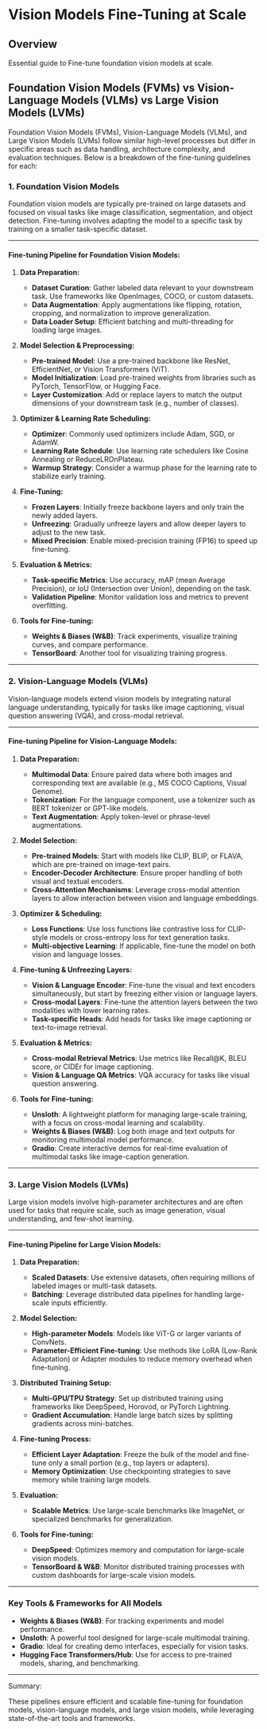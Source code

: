 # Vision Models Fine-Tuning at Scale

## Overview

Essential guide to Fine-tune foundation vision models at scale.

## Foundation Vision Models (FVMs) vs Vision-Language Models (VLMs) vs Large Vision Models (LVMs)

Foundation Vision Models (FVMs), Vision-Language Models (VLMs), and Large Vision Models (LVMs) follow similar high-level processes but differ in specific areas such as data handling, architecture complexity, and evaluation techniques. Below is a breakdown of the fine-tuning guidelines for each:

### 1. **Foundation Vision Models**  
Foundation vision models are typically pre-trained on large datasets and focused on visual tasks like image classification, segmentation, and object detection. Fine-tuning involves adapting the model to a specific task by training on a smaller task-specific dataset.

---

#### **Fine-tuning Pipeline for Foundation Vision Models:**
1. **Data Preparation:**
   - **Dataset Curation**: Gather labeled data relevant to your downstream task. Use frameworks like OpenImages, COCO, or custom datasets.
   - **Data Augmentation**: Apply augmentations like flipping, rotation, cropping, and normalization to improve generalization.
   - **Data Loader Setup**: Efficient batching and multi-threading for loading large images.

2. **Model Selection & Preprocessing:**
   - **Pre-trained Model**: Use a pre-trained backbone like ResNet, EfficientNet, or Vision Transformers (ViT).
   - **Model Initialization**: Load pre-trained weights from libraries such as PyTorch, TensorFlow, or Hugging Face.
   - **Layer Customization**: Add or replace layers to match the output dimensions of your downstream task (e.g., number of classes).

3. **Optimizer & Learning Rate Scheduling:**
   - **Optimizer**: Commonly used optimizers include Adam, SGD, or AdamW.
   - **Learning Rate Schedule**: Use learning rate schedulers like Cosine Annealing or ReduceLROnPlateau.
   - **Warmup Strategy**: Consider a warmup phase for the learning rate to stabilize early training.

4. **Fine-Tuning:**
   - **Frozen Layers**: Initially freeze backbone layers and only train the newly added layers.
   - **Unfreezing**: Gradually unfreeze layers and allow deeper layers to adjust to the new task.
   - **Mixed Precision**: Enable mixed-precision training (FP16) to speed up fine-tuning.

5. **Evaluation & Metrics:**
   - **Task-specific Metrics**: Use accuracy, mAP (mean Average Precision), or IoU (Intersection over Union), depending on the task.
   - **Validation Pipeline**: Monitor validation loss and metrics to prevent overfitting.

6. **Tools for Fine-tuning:**
   - **Weights & Biases (W&B)**: Track experiments, visualize training curves, and compare performance.
   - **TensorBoard**: Another tool for visualizing training progress.

---

### 2. **Vision-Language Models (VLMs)**  
Vision-language models extend vision models by integrating natural language understanding, typically for tasks like image captioning, visual question answering (VQA), and cross-modal retrieval.

---

#### **Fine-tuning Pipeline for Vision-Language Models:**
1. **Data Preparation:**
   - **Multimodal Data**: Ensure paired data where both images and corresponding text are available (e.g., MS COCO Captions, Visual Genome).
   - **Tokenization**: For the language component, use a tokenizer such as BERT tokenizer or GPT-like models.
   - **Text Augmentation**: Apply token-level or phrase-level augmentations.

2. **Model Selection:**
   - **Pre-trained Models**: Start with models like CLIP, BLIP, or FLAVA, which are pre-trained on image-text pairs.
   - **Encoder-Decoder Architecture**: Ensure proper handling of both visual and textual encoders.
   - **Cross-Attention Mechanisms**: Leverage cross-modal attention layers to allow interaction between vision and language embeddings.

3. **Optimizer & Scheduling:**
   - **Loss Functions**: Use loss functions like contrastive loss for CLIP-style models or cross-entropy loss for text generation tasks.
   - **Multi-objective Learning**: If applicable, fine-tune the model on both vision and language losses.
   
4. **Fine-tuning & Unfreezing Layers:**
   - **Vision & Language Encoder**: Fine-tune the visual and text encoders simultaneously, but start by freezing either vision or language layers.
   - **Cross-modal Layers**: Fine-tune the attention layers between the two modalities with lower learning rates.
   - **Task-specific Heads**: Add heads for tasks like image captioning or text-to-image retrieval.

5. **Evaluation & Metrics:**
   - **Cross-modal Retrieval Metrics**: Use metrics like Recall@K, BLEU score, or CIDEr for image captioning.
   - **Vision & Language QA Metrics**: VQA accuracy for tasks like visual question answering.

6. **Tools for Fine-tuning:**
   - **Unsloth**: A lightweight platform for managing large-scale training, with a focus on cross-modal learning and scalability.
   - **Weights & Biases (W&B)**: Log both image and text outputs for monitoring multimodal model performance.
   - **Gradio**: Create interactive demos for real-time evaluation of multimodal tasks like image-caption generation.

---

### 3. **Large Vision Models (LVMs)**  
Large vision models involve high-parameter architectures and are often used for tasks that require scale, such as image generation, visual understanding, and few-shot learning.

---

#### **Fine-tuning Pipeline for Large Vision Models:**
1. **Data Preparation:**
   - **Scaled Datasets**: Use extensive datasets, often requiring millions of labeled images or multi-task datasets.
   - **Batching**: Leverage distributed data pipelines for handling large-scale inputs efficiently.

2. **Model Selection:**
   - **High-parameter Models**: Models like ViT-G or larger variants of ConvNets.
   - **Parameter-Efficient Fine-tuning**: Use methods like LoRA (Low-Rank Adaptation) or Adapter modules to reduce memory overhead when fine-tuning.

3. **Distributed Training Setup:**
   - **Multi-GPU/TPU Strategy**: Set up distributed training using frameworks like DeepSpeed, Horovod, or PyTorch Lightning.
   - **Gradient Accumulation**: Handle large batch sizes by splitting gradients across mini-batches.

4. **Fine-tuning Process:**
   - **Efficient Layer Adaptation**: Freeze the bulk of the model and fine-tune only a small portion (e.g., top layers or adapters).
   - **Memory Optimization**: Use checkpointing strategies to save memory while training large models.

5. **Evaluation:**
   - **Scalable Metrics**: Use large-scale benchmarks like ImageNet, or specialized benchmarks for generalization.

6. **Tools for Fine-tuning:**
   - **DeepSpeed**: Optimizes memory and computation for large-scale vision models.
   - **TensorBoard & W&B**: Monitor distributed training processes with custom dashboards for large-scale vision models.

---

### **Key Tools & Frameworks for All Models**  
- **Weights & Biases (W&B)**: For tracking experiments and model performance.
- **Unsloth**: A powerful tool designed for large-scale multimodal training.
- **Gradio**: Ideal for creating demo interfaces, especially for vision tasks.
- **Hugging Face Transformers/Hub**: Use for access to pre-trained models, sharing, and benchmarking.

---

Summary:

These pipelines ensure efficient and scalable fine-tuning for foundation models, vision-language models, and large vision models, while leveraging state-of-the-art tools and frameworks.